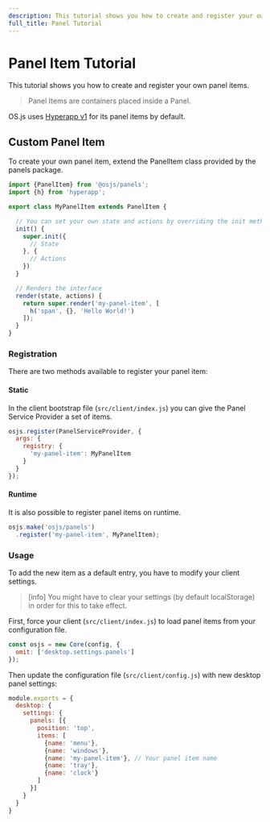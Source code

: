 ```yaml
---
description: This tutorial shows you how to create and register your own panel items.
full_title: Panel Tutorial
---
```


# Panel Item Tutorial

This tutorial shows you how to create and register your own panel items.

> Panel Items are containers placed inside a Panel.

OS.js uses [Hyperapp v1](https://github.com/jorgebucaran/hyperapp/tree/V1) for its panel items by default.

## Custom Panel Item

To create your own panel item, extend the PanelItem class provided by the panels package.

```javascript
import {PanelItem} from '@osjs/panels';
import {h} from 'hyperapp';

export class MyPanelItem extends PanelItem {

  // You can set your own state and actions by overriding the init method
  init() {
    super.init({
      // State
    }, {
      // Actions
    })
  }

  // Renders the interface
  render(state, actions) {
    return super.render('my-panel-item', [
      h('span', {}, 'Hello World!')
    ]);
  }
}
```

### Registration

There are two methods available to register your panel item:

#### Static

In the client bootstrap file (`src/client/index.js`) you can give the Panel Service Provider a set of items.

```javascript
osjs.register(PanelServiceProvider, {
  args: {
    registry: {
      'my-panel-item': MyPanelItem
    }
  }
});
```

#### Runtime

It is also possible to register panel items on runtime.

```javascript
osjs.make('osjs/panels')
  .register('my-panel-item', MyPanelItem);
```

### Usage

To add the new item as a default entry, you have to modify your client settings.

> [info] You might have to clear your settings (by default localStorage) in order for this to take effect.

First, force your client (`src/client/index.js`) to load panel items from your configuration file.

```javascript
const osjs = new Core(config, {
  omit: ['desktop.settings.panels']
});
```

Then update the configuration file (`src/client/config.js`) with new desktop panel settings:

```javascript
module.exports = {
  desktop: {
    settings: {
      panels: [{
        position: 'top',
        items: [
          {name: 'menu'},
          {name: 'windows'},
          {name: 'my-panel-item'}, // Your panel item name
          {name: 'tray'},
          {name: 'clock'}
        ]
      }]
    }
  }
}
```
